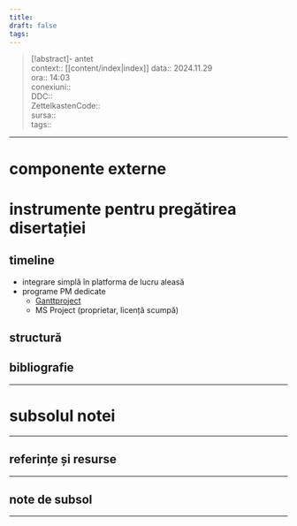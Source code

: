 ```yaml
---
title: 
draft: false
tags:
---
```

> [!abstract]- antet  
> context::  [[content/index|index]]
> data:: 2024.11.29  
> ora:: 14:03  
> conexiuni::  
> DDC::  
> ZettelkastenCode::  
> sursa::  
> tags::  


---

# componente externe


# instrumente pentru pregătirea disertației  
## timeline  
- integrare simplă în platforma de lucru aleasă
- programe PM dedicate
	- [Ganttproject](https://www.ganttproject.biz/)
	- MS Project (proprietar, licență scumpă)

## structură  


## bibliografie  





---
# subsolul notei
---
## referințe și resurse


---
## note de subsol
---


